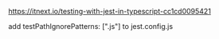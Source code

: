 

https://itnext.io/testing-with-jest-in-typescript-cc1cd0095421

add testPathIgnorePatterns: [".js"] to jest.config.js